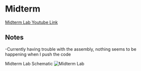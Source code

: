 # Midterm
[Midterm Lab Youtube Link](https://youtu.be/4cQNDF2ZKQE)

## Notes
-Currently having trouble with the assembly, nothing seems to be happening 
when I push the code

Midterm Lab Schematic
![Midterm Lab](/MidtermCircuit.png)
